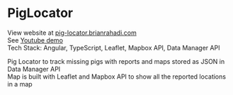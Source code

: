 # PigLocator
View website at [pig-locator.brianrahadi.com](https://pig-locator.brianrahadi.com/) <br>
See [Youtube demo](https://www.youtube.com/watch?v=PiQZpUfYscM&ab_channel=BrianRahadi) <br>
Tech Stack: Angular, TypeScript, Leaflet, Mapbox API, Data Manager API

Pig Locator to track missing pigs with reports and maps stored as JSON in Data Manager API <br>
Map is built with Leaflet and Mapbox API to show all the reported locations in a map
